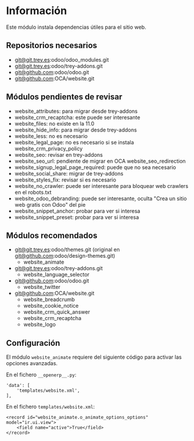 Información
===========

Este módulo instala dependencias útiles para el sitio web.

Repositorios necesarios
-----------------------

- git@git.trey.es:odoo/odoo_modules.git
- git@git.trey.es:odoo/trey-addons.git
- git@github.com:odoo/odoo.git
- git@github.com:OCA/website.git

Módulos pendientes de revisar
-----------------------------

- website_attributes: para migrar desde trey-addons
- website_crm_recaptcha: este puede ser interesante
- website_files: no existe en la 11.0
- website_hide_info: para migrar desde trey-addons
- website_less: no es necesario
- website_legal_page: no es necesario si se instala website_crm_privacy_policy
- website_seo: revisar en trey-addons
- website_seo_url: pendiente de migrar en OCA website_seo_redirection
- website_signup_legal_page_required: puede que no sea necesario
- website_social_share: migrar de trey-addons
- website_styles_fix: revisar si es necesario
- website_no_crawler: puede ser interesante para bloquear web crawlers en el robots.txt
- website_odoo_debranding: puede ser interesante, oculta "Crea un sitio web gratis con Odoo" del pie
- website_snippet_anchor: probar para ver si interesa
- website_snippet_preset: probar para ver si interesa


Módulos recomendados
--------------------

- git@git.trey.es:odoo/themes.git (original en git@github.com:odoo/design-themes.git)
    - website_animate
- git@git.trey.es:odoo/trey-addons.git
    - website_language_selector
- git@github.com:odoo/odoo.git
    - website_twitter
- git@github.com:OCA/website.git
    - website_breadcrumb
    - website_cookie_notice
    - website_crm_quick_answer
    - website_crm_recaptcha
    - website_logo

Configuración
-------------
El módulo `website_animate` requiere del siguiente código para activar las opciones avanzadas.

En el fichero `__openerp__.py`:
```
'data': [
    'templates/website.xml',
],
```

En el fichero `templates/website.xml`:
```
<record id="website_animate.o_animate_options_options" model="ir.ui.view">
    <field name="active">True</field>
</record>
```


